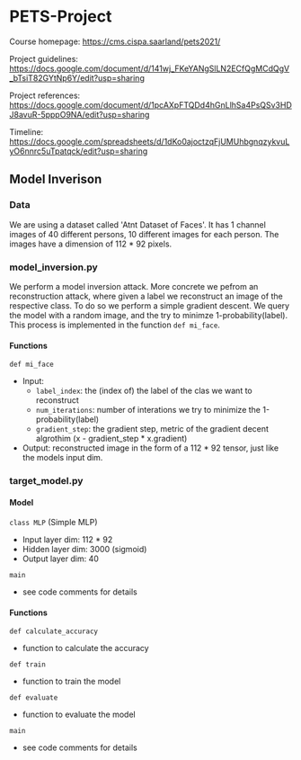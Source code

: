 # PETS-Project

Course homepage: https://cms.cispa.saarland/pets2021/

Project guidelines: https://docs.google.com/document/d/141wj_FKeYANgSlLN2ECfQgMCdQgV_bTsiT82GYtNp6Y/edit?usp=sharing

Project references: https://docs.google.com/document/d/1pcAXpFTQDd4hGnLlhSa4PsQSv3HDJ8avuR-5pppO9NA/edit?usp=sharing

Timeline: https://docs.google.com/spreadsheets/d/1dKo0ajoctzqFjUMUhbgnqzykvuLyO6nnrc5uTpatqck/edit?usp=sharing

## Model Inverison

### Data
We are using a dataset called 'Atnt Dataset of Faces'. It has 1 channel images of 40 different persons, 10 different images for each person. The images have a dimension of 112 * 92 pixels.

### model_inversion.py
We perform a model inversion attack. More concrete we pefrom an reconstruction attack, where given a label we reconstruct an image of the respective class.
To do so we perform a simple gradient descent. We query the model with a random image, and the try to minimze 1-probability(label). This process is implemented in the function ```def mi_face```.
#### Functions
```def mi_face```
- Input: 
  - ```label_index```: the (index of) the label of the clas we want to reconstruct
  - ```num_iterations```: number of interations we try to minimize the 1-probability(label)
  - ```gradient_step```: the gradient step, metric of the gradient decent algrothim (x - gradient_step * x.gradient)
- Output: reconstructed image in the form of a 112 * 92 tensor, just like the models input dim.



### target_model.py
#### Model
```class MLP``` (Simple MLP)
- Input layer dim: 112 * 92
- Hidden layer dim: 3000 (sigmoid)
- Output layer dim: 40

```main```
- see code comments for details

#### Functions
```def calculate_accuracy```
- function to calculate the accuracy

```def train```
- function to train the model

```def evaluate```
- function to evaluate the model

```main```
- see code comments for details



